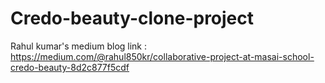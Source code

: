 # Credo-beauty-clone-project



Rahul kumar's medium blog link :   https://medium.com/@rahul850kr/collaborative-project-at-masai-school-credo-beauty-8d2c877f5cdf
